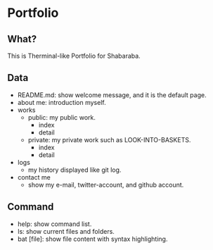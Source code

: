 # Portfolio

## What?

This is Therminal-like Portfolio for Shabaraba.

## Data

- README.md: show welcome message, and it is the default page.
- about me: introduction myself.
- works  
  - public: my public work.
    - index
    - detail
  - private: my private work such as LOOK-INTO-BASKETS.
    - index
    - detail
- logs
  - my history displayed like git log.
- contact me
  - show my e-mail, twitter-account, and github account.

## Command

- help: show command list.
- ls: show current files and folders.
- bat [file]: show file content with syntax highlighting.

